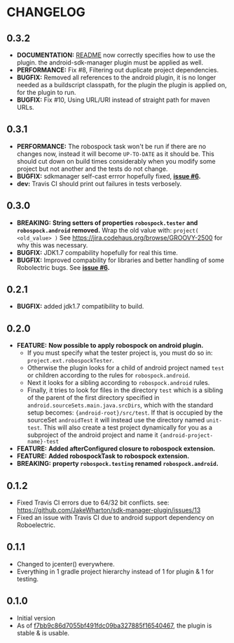 CHANGELOG
=====================

0.3.2
---------------------
+ **DOCUMENTATION:** [README](README.md) now correctly specifies how to use the plugin. the android-sdk-manager plugin must be applied as well.
+ **PERFORMANCE:** Fix #8, Filtering out duplicate project dependencies.
+ **BUGFIX:** Removed all references to the android plugin, it is no longer needed as a buildscript classpath, for the plugin the plugin is applied on, for the plugin to run.
+ **BUGFIX:** Fix #10, Using URL/URI instead of straight path for maven URLs.

0.3.1
---------------------
+ **PERFORMANCE:** The robospock task won't be run if there are no changes now, instead it will become `UP-TO-DATE` as it should be. This should cut down on build times considerably when you modify some project but not another and the tests do not change.
+ **BUGFIX:** sdkmanager self-cast errror hopefully fixed, **[issue #6](/../../issues/6).**
+ **dev:** Travis CI should print out failures in tests verbosely.

0.3.0
---------------------
+ **BREAKING:** **String setters of properties `robospock.tester` and  `robospock.android` removed.** Wrap the old value with: `project( <old_value> )` See https://jira.codehaus.org/browse/GROOVY-2500 for why this was necessary.
+ **BUGFIX:** JDK1.7 compability hopefully for real this time.
+ **BUGFIX:** Improved compability for libraries and better handling of some Robolectric bugs. See **[issue #6](/../../issues/6).**

0.2.1
---------------------
+ **BUGFIX:** added jdk1.7 compatibility to build.

0.2.0
---------------------
+ **FEATURE:** **Now possible to apply robospock on android plugin.**
    + If you must specify what the tester project is, you must do so in:
	`project.ext.robospockTester`.
    + Otherwise the plugin looks for a child of android project named `test` or children according to the rules for `robospock.android`.
    + Next it looks for a sibling according to `robospock.android` rules.
    + Finally, it tries to look for files in the directory `test` which is a sibling of the parent of the first directory specified in `android.sourceSets.main.java.srcDirs`, which with the standard setup becomes: `{android-root}/src/test`. If that is occupied by the sourceSet `androidTest` it will instead use the directory named `unit-test`. This will also create a test project dynamically for you as a subproject of the android project and name it `{android-project-name}-test`
+ **FEATURE:** **Added afterConfigured closure to robospock extension.**
+ **FEATURE:** **Added robospockTask to robospock extension.**
+ **BREAKING:** **property `robospock.testing` renamed `robospock.android`.**

0.1.2
---------------------
+ Fixed Travis CI errors due to 64/32 bit conflicts.
  see: https://github.com/JakeWharton/sdk-manager-plugin/issues/13
+ Fixed an issue with Travis CI due to android support dependency on Roboelectric.

0.1.1
---------------------
+ Changed to jcenter() everywhere.
+ Everything in 1 gradle project hierarchy instead of 1 for plugin & 1 for testing.

0.1.0
---------------------
+ Initial version
+ As of [f7bb9c86d7055bf491fdc09ba327885f16540467](https://github.com/Centril/gradle-plugin-robospock/commit/9fedfc1393911ba0d10211ef6593e9447baa982b), the plugin is stable & is usable.
